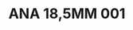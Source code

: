 ---
title: ANA 18,5MM 001
date: 
draft: false

# descripcion
description : Anillo de plata 925 y ávalon

materials: Plata 925

color: 

dimensions: 18,5mm diámetro

code: 05-29-1267

type: "Anillos"

categories: []

price: $12.530,00

price_eftvo: $10.650,00

# Images
# first image will be shown in the product page
images:
  # - image: "images/path_to_image"
  # La ubicacion de las imagenes es imagenes/Anillos/Anillos.Nácar/05-29-1267-ana-18,5mm-001

---